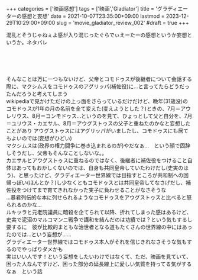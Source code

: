 +++
categories = ['映画感想']
tags = ['映画','Gladiator']
title = 'グラディエーターの感想と妄想'
date = 2021-10-07T23:35:00+09:00
lastmod = 2023-12-29T10:29:00+09:00
slug = 'movie_gladiator_review_002'
#draft = true
+++

混乱とそうじゃねぇよ感が入り混じったぐらでぃえーたーの感想というか妄想というか。ネタバレ
<!--more-->
<br>
<br>
<br>

そんなことは万に一つもないけど、父帝とコモドゥスが後継者について会話する際に、マクシムスをコモドゥスのアグリッパ(補佐役)に…と言ってたらどうだったんだろうと考えてしまう
<br>
wikipediaで見かけただけの上っ面をさらっているだけだけど、晩年(31歳没)のコモドゥスが1年の月の名前を全て変えた(変えようとした？)ときの、7月＝アウレリウス、8月＝コンモドゥス…というのを見て、ひょっとして父と自分を、7月＝ユリウス・カエサル、8月＝アウグストゥスの父子と重ねたのかなと妄想したことがあり
アウグストゥスにはアグリッパがいましたし、コモドゥスにも居てもよいのでは(妄想がひどい)
<br>
マクシムスは(政界の権力闘争に巻き込まれるのが)やだなぁ…　という顔で固辞しそうだし、父帝もそんなことしないな。。
<br>
カエサルとアウグストゥスに重ねるのではなく、後継者に補佐役をつけること自体はあってもおかしくないのでは、自身も共同皇帝していたわけだし(史実のほう)、と思ったけど、グラディエーター世界線では目指すところが共和制への回帰っぽい(ほんとか？)し少なくともコモドゥスとは共同皇帝してなさげだし、補佐役をつけてまで育てきれなかった実子に負わせることがなさそうな
<br>
…暴君列伝的な本に列せられるようなコモドゥスをアウグストゥスと比べると怒られるのかな…
<br>
ルキッラと元老院議員に暗殺を企てられて以降、折れてしまった感はあるけど、史実で泥沼のマルコマンニ戦争で講和を結んだのは功績では？という気もするし　要するに　彼が比較的まともな治世者となる道もたくさんの世界線の中にはあったのでは…という妄想が……
<br>
グラディエーター世界線ではコモドゥス本人がそれを信じきれなさそうな気もするのでやっぱりダメかも
<br>
実はいい人です！という妄想をしたいわけではなくて、ただ、映画を見ていて、困った人なんですけど、困った部分の延長線上に愛しい気質を持ってる気がするなぁ　という話
<br>